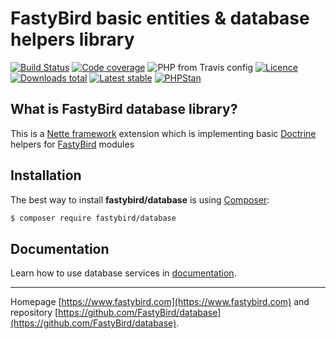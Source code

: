 # FastyBird basic entities & database helpers library

[![Build Status](https://img.shields.io/travis/FastyBird/database.svg?style=flat-square)](https://travis-ci.com/FastyBird/database)
[![Code coverage](https://img.shields.io/coveralls/FastyBird/database.svg?style=flat-square)](https://coveralls.io/r/FastyBird/database)
![PHP from Travis config](https://img.shields.io/travis/php-v/fastybird/database?style=flat-square)
[![Licence](https://img.shields.io/packagist/l/FastyBird/database.svg?style=flat-square)](https://packagist.org/packages/FastyBird/database)
[![Downloads total](https://img.shields.io/packagist/dt/FastyBird/database.svg?style=flat-square)](https://packagist.org/packages/FastyBird/database)
[![Latest stable](https://img.shields.io/packagist/v/FastyBird/database.svg?style=flat-square)](https://packagist.org/packages/FastyBird/database)
[![PHPStan](https://img.shields.io/badge/PHPStan-enabled-brightgreen.svg?style=flat-square)](https://github.com/phpstan/phpstan)

## What is FastyBird database library?

This is a [Nette framework](https://nette.org) extension which is implementing basic [Doctrine](https://www.doctrine-project.org/) helpers for [FastyBird](https://www.fastybird.com) modules

## Installation

The best way to install **fastybird/database** is using [Composer](http://getcomposer.org/):

```sh
$ composer require fastybird/database
```

## Documentation

Learn how to use database services in [documentation](https://github.com/FastyBird/database/blob/master/docs/en/index.md).

***
Homepage [https://www.fastybird.com](https://www.fastybird.com) and repository [https://github.com/FastyBird/database](https://github.com/FastyBird/database).
